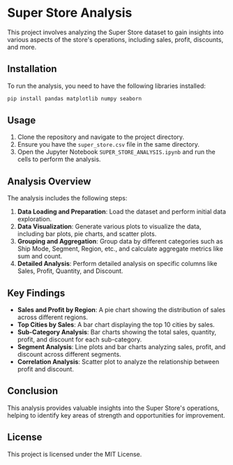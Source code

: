 # Super Store Analysis

This project involves analyzing the Super Store dataset to gain insights into various aspects of the store's operations, including sales, profit, discounts, and more.

## Installation

To run the analysis, you need to have the following libraries installed:

```bash
pip install pandas matplotlib numpy seaborn
```

## Usage

1. Clone the repository and navigate to the project directory.
2. Ensure you have the `super_store.csv` file in the same directory.
3. Open the Jupyter Notebook `SUPER_STORE_ANALYSIS.ipynb` and run the cells to perform the analysis.

## Analysis Overview

The analysis includes the following steps:

1. **Data Loading and Preparation**: Load the dataset and perform initial data exploration.
2. **Data Visualization**: Generate various plots to visualize the data, including bar plots, pie charts, and scatter plots.
3. **Grouping and Aggregation**: Group data by different categories such as Ship Mode, Segment, Region, etc., and calculate aggregate metrics like sum and count.
4. **Detailed Analysis**: Perform detailed analysis on specific columns like Sales, Profit, Quantity, and Discount.

## Key Findings

- **Sales and Profit by Region**: A pie chart showing the distribution of sales across different regions.
- **Top Cities by Sales**: A bar chart displaying the top 10 cities by sales.
- **Sub-Category Analysis**: Bar charts showing the total sales, quantity, profit, and discount for each sub-category.
- **Segment Analysis**: Line plots and bar charts analyzing sales, profit, and discount across different segments.
- **Correlation Analysis**: Scatter plot to analyze the relationship between profit and discount.

## Conclusion

This analysis provides valuable insights into the Super Store's operations, helping to identify key areas of strength and opportunities for improvement.

## License

This project is licensed under the MIT License.
